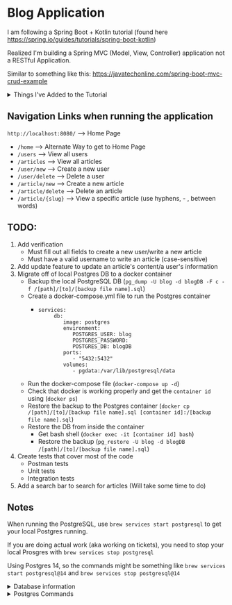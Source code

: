 # Blog Application

I am following a Spring Boot + Kotlin tutorial (found here https://spring.io/guides/tutorials/spring-boot-kotlin)

Realized I'm building a Spring MVC (Model, View, Controller) application not a RESTful Application.

Similar to something like this: https://javatechonline.com/spring-boot-mvc-crud-example

<details>
<summary>Things I've Added to the Tutorial</summary>

1. Create a new user page + button to navigate to that page
2. Create a new article + button to navigate to that page
3. Delete a user page + button to navigate to that page
4. Delete an article page + button to navigate to that page
5. View all users - Displays "no users" if users are 0
6. View all articles - Displays "no articles" if articles are 0
7. Navigation bar on all pages
8. Banner to show on all pages
9. Home Page displays on `/` or `/home`
10. The `headline` field has been renamed as the article's `description`
    - Display the first 5 words of an article in the description
    - If less than 5 words, display no description
11. Migrated the project from H2 to Postgres (I hope!)
12. Refactored to create `repository`, `service`, `model`, and `controller` packages
13. Added validation for deleting a user/article (must have a valid username/title to delete)

</details>


## Navigation Links when running the application

`http://localhost:8080/` --> Home Page


- `/home` --> Alternate Way to get to Home Page
- `/users` --> View all users
- `/articles` --> View all articles
- `/user/new` --> Create a new user
- `/user/delete` --> Delete a user
- `/article/new` --> Create a new article
- `/article/delete` --> Delete an article
- `/article/{slug}` --> View a specific article (use hyphens, - , between words)


## TODO:

1. Add verification
    - Must fill out all fields to create a new user/write a new article
    - Must have a valid username to write an article (case-sensitive)
2. Add update feature to update an article's content/a user's information
3. Migrate off of local Postgres DB to a docker container
    - Backup the local PostgreSQL DB (`pg_dump -U blog -d blogDB -F c -f /[path]/[to]/[backup file name].sql`)
    - Create a docker-compose.yml file to run the Postgres container
       - ```
         services:
              db:
                 image: postgres
                 environment:
                    POSTGRES_USER: blog
                    POSTGRES_PASSWORD:
                    POSTGRES_DB: blogDB
                 ports:
                    - "5432:5432"
                 volumes:
                    - pgdata:/var/lib/postgresql/data
         ```
    - Run the docker-compose file (`docker-compose up -d`)
    - Check that docker is working properly and get the `container id` using (`docker ps`)
    - Restore the backup to the Postgres container (`docker cp /[path]/[to]/[backup file name].sql [container id]:/[backup file name].sql`)
    - Restore the DB from inside the container 
      - Get bash shell (`docker exec -it [container id] bash`)
      - Restore the backup (`pg_restore -U blog -d blogDB /[path]/[to]/[backup file name].sql`)
4. Create tests that cover most of the code
   - Postman tests
   - Unit tests
   - Integration tests
5. Add a search bar to search for articles (Will take some time to do)


## Notes

When running the PostgreSQL, use `brew services start postgresql` to get your local Postgres running.

If you are doing actual work (aka working on tickets), you need to stop your local Prosgres with `brew services stop postgresql`

Using Postgres 14, so the commands might be something like `brew services start postgresql@14` and `brew services stop postgresql@14`

<details>
<summary>Database information</summary>

- URL: `jdbc:postgresql://localhost:5432/blogDB`
- Username: blog

</details>

<details>
<summary>Postgres Commands</summary>

`brew instsall postgresql` --> install Postgresql using Brew

`createuser --interactive` --> create a new user

`createdb blogdb` --> create a new database

`psql -d blogdb` --> connect to the database

`psql -U blog -d blogDB -f src/main/resources/blog.sql` --> run the blog.sql file

`\d [table name]` --> show specific table

`\dt` --> show all tables

`\q` --> quit the database

`\l` --> list all databases

</details>
